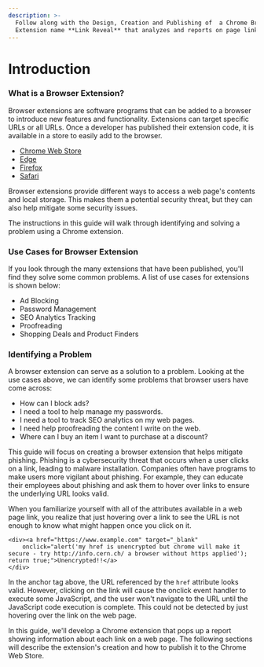 ```yaml
---
description: >-
  Follow along with the Design, Creation and Publishing of  a Chrome Browser
  Extension name **Link Reveal** that analyzes and reports on page links.
---
```


# Introduction

### What is a Browser Extension?

Browser extensions are software programs that can be added to a browser to introduce new features and functionality.  Extensions can target specific URLs or all URLs.   Once a developer has published their extension code, it is available in a store to easily add to the browser. &#x20;

* [Chrome Web Store](https://chromewebstore.google.com/)
* [Edge](https://microsoftedge.microsoft.com/addons/Microsoft-Edge-Extensions-Home)
* [Firefox](https://addons.mozilla.org/en-US/firefox/)
* [Safari](https://apps.apple.com/us/story/id1377753262)

Browser extensions provide different ways to access a web page's contents and local storage. This makes them a potential security threat, but they can also help mitigate some security issues.

The instructions in this guide will walk through identifying and solving a problem using a Chrome extension.

### Use Cases for Browser Extension

If you look through the many extensions that have been published, you'll find they solve some common problems.  A list of use cases for extensions is shown below:

* Ad Blocking
* Password Management
* SEO Analytics Tracking
* Proofreading
* Shopping Deals and Product Finders

### Identifying a Problem

A browser extension can serve as a solution to a problem.  Looking at the use cases above, we can identify some problems that browser users have come across:

* How can I block ads?
* I need a tool to help manage my passwords.
* I need a tool to track SEO analytics on my web pages.
* I need help proofreading the content I write on the web.
* Where can I buy an item I want to purchase at a discount?

This guide will focus on creating a browser extension that helps mitigate phishing. Phishing is a cybersecurity threat that occurs when a user clicks on a link, leading to malware installation. Companies often have programs to make users more vigilant about phishing. For example, they can educate their employees about phishing and ask them to hover over links to ensure the underlying URL looks valid. &#x20;

When you familiarize yourself with all of the attributes available in a web page link, you realize that just hovering over a link to see the URL is not enough to know what might happen once you click on it.

```markup
<div><a href="https://www.example.com" target="_blank"
    onclick="alert('my href is unencrypted but chrome will make it secure - try http://info.cern.ch/ a browser without https applied'); return true;">Unencrypted!!</a>
</div>
```

In the anchor tag above, the URL referenced by the `href` attribute looks valid. However, clicking on the link will cause the onclick event handler to execute some JavaScript, and the user won't navigate to the URL until the JavaScript code execution is complete. This could not be detected by just hovering over the link on the web page.

In this guide, we'll develop a Chrome extension that pops up a report showing information about each link on a web page. The following sections will describe the extension's creation and how to publish it to the Chrome Web Store.

